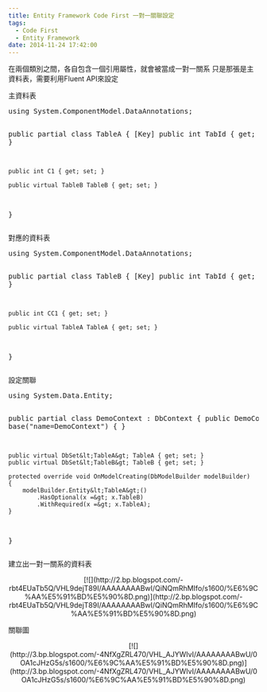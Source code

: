 ```yaml
---
title: Entity Framework Code First 一對一關聯設定
tags:
  - Code First
  - Entity Framework
date: 2014-11-24 17:42:00
---
```


在兩個類別之間，各自包含一個引用屬性，就會被當成一對一關系
只是那張是主資料表，需要利用Fluent API來設定

主資料表
<div><pre class="brush:csharp">using System.ComponentModel.DataAnnotations;

public partial class TableA
{
    [Key]
    public int TabId { get; set; }

    public int C1 { get; set; }

    public virtual TableB TableB { get; set; }
}</pre></div>
對應的資料表
<div><pre class="brush:csharp">using System.ComponentModel.DataAnnotations;

public partial class TableB
{
    [Key]
    public int TabId { get; set; }

    public int CC1 { get; set; }

    public virtual TableA TableA { get; set; }
}</pre></div>
設定關聯
<div><pre class="brush:csharp">using System.Data.Entity;

public partial class DemoContext : DbContext
{
    public DemoContext()
        : base("name=DemoContext")
    {
    }

    public virtual DbSet&lt;TableA&gt; TableA { get; set; }
    public virtual DbSet&lt;TableB&gt; TableB { get; set; }

    protected override void OnModelCreating(DbModelBuilder modelBuilder)
    {
        modelBuilder.Entity&lt;TableA&gt;()
            .HasOptional(x =&gt; x.TableB)
            .WithRequired(x =&gt; x.TableA);
    }
}</pre></div>
建立出一對一關系的資料表
<div class="separator" style="clear: both; text-align: center;">[![](http://2.bp.blogspot.com/-rbt4EUaTb5Q/VHL9dejT89I/AAAAAAAABwI/QiNQmRhMIfo/s1600/%E6%9C%AA%E5%91%BD%E5%90%8D.png)](http://2.bp.blogspot.com/-rbt4EUaTb5Q/VHL9dejT89I/AAAAAAAABwI/QiNQmRhMIfo/s1600/%E6%9C%AA%E5%91%BD%E5%90%8D.png)</div>

關聯圖
<div class="separator" style="clear: both; text-align: center;">[![](http://3.bp.blogspot.com/-4NfXgZRL470/VHL_AJYWIvI/AAAAAAAABwU/0OA1cJHzG5s/s1600/%E6%9C%AA%E5%91%BD%E5%90%8D.png)](http://3.bp.blogspot.com/-4NfXgZRL470/VHL_AJYWIvI/AAAAAAAABwU/0OA1cJHzG5s/s1600/%E6%9C%AA%E5%91%BD%E5%90%8D.png)</div>